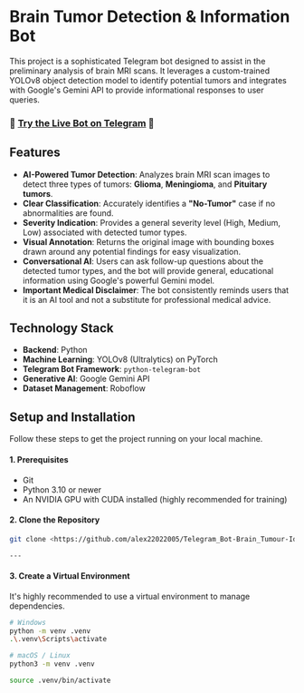 ﻿# Brain Tumor Detection & Information Bot

This project is a sophisticated Telegram bot designed to assist in the preliminary analysis of brain MRI scans. It leverages a custom-trained YOLOv8 object detection model to identify potential tumors and integrates with Google's Gemini API to provide informational responses to user queries.

### 🤖 [Try the Live Bot on Telegram](https://t.me/tumour_identification_bot) 🤖



## Features

-   **AI-Powered Tumor Detection**: Analyzes brain MRI scan images to detect three types of tumors: **Glioma**, **Meningioma**, and **Pituitary tumors**.
-   **Clear Classification**: Accurately identifies a **"No-Tumor"** case if no abnormalities are found.
-   **Severity Indication**: Provides a general severity level (High, Medium, Low) associated with detected tumor types.
-   **Visual Annotation**: Returns the original image with bounding boxes drawn around any potential findings for easy visualization.
-   **Conversational AI**: Users can ask follow-up questions about the detected tumor types, and the bot will provide general, educational information using Google's powerful Gemini model.
-   **Important Medical Disclaimer**: The bot consistently reminds users that it is an AI tool and not a substitute for professional medical advice.

## Technology Stack

-   **Backend**: Python
-   **Machine Learning**: YOLOv8 (Ultralytics) on PyTorch
-   **Telegram Bot Framework**: `python-telegram-bot`
-   **Generative AI**: Google Gemini API
-   **Dataset Management**: Roboflow

## Setup and Installation

Follow these steps to get the project running on your local machine.

#### 1. Prerequisites

-   Git
-   Python 3.10 or newer
-   An NVIDIA GPU with CUDA installed (highly recommended for training)

#### 2. Clone the Repository

```bash
git clone <https://github.com/alex22022005/Telegram_Bot-Brain_Tumour-Identification--New-Versions.git>

---
```
#### 3. Create a Virtual Environment
It's highly recommended to use a virtual environment to manage dependencies.

```bash
# Windows
python -m venv .venv
.\.venv\Scripts\activate

# macOS / Linux
python3 -m venv .venv

source .venv/bin/activate
```
